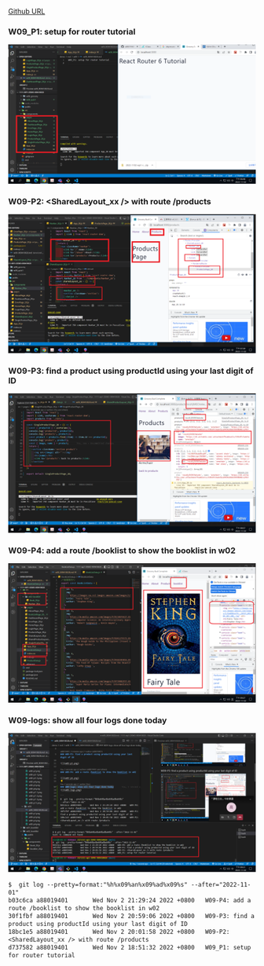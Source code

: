 [Github URL](https://github.com/a88019401/1111-wp1-DEMO-909410028.git)

### W09_P1: setup for router tutorial

![](w09-p1.png)

### W09-P2: <SharedLayout_xx /> with route /products

![](w09-p2.png)

### W09-P3: find a product using productId using your last digit of ID

![](w09-p3.png)

### W09-P4: add a route /booklist to show the booklist in w02

![](w09-p4.png)

### W09-logs: show all four logs done today

![](w09-logs.png)

```
$  git log --pretty=format:"%h%x09%an%x09%ad%x09%s" --after="2022-11-01"
b03c6ca a88019401       Wed Nov 2 21:29:24 2022 +0800   W09-P4: add a route /booklist to show the booklist in w02
30f1fbf a88019401       Wed Nov 2 20:59:06 2022 +0800   W09-P3: find a product using productId using your last digit of ID
18bc1e5 a88019401       Wed Nov 2 20:01:58 2022 +0800   W09-P2: <SharedLayout_xx /> with route /products
d737582 a88019401       Wed Nov 2 18:51:32 2022 +0800   W09_P1: setup for router tutorial
```
